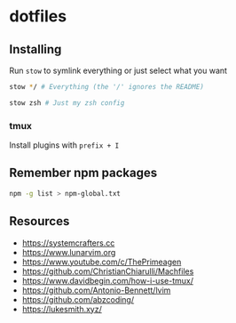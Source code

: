 # dotfiles

## Installing

Run `stow` to symlink everything or just select what you want

```sh
stow */ # Everything (the '/' ignores the README)
```

```sh
stow zsh # Just my zsh config
```

### tmux

Install plugins with `prefix + I`

## Remember npm packages

```sh
npm -g list > npm-global.txt
```

## Resources

- <https://systemcrafters.cc>
- <https://www.lunarvim.org>
- <https://www.youtube.com/c/ThePrimeagen>
- <https://github.com/ChristianChiarulli/Machfiles>
- <https://www.davidbegin.com/how-i-use-tmux/>
- <https://github.com/Antonio-Bennett/lvim>
- <https://github.com/abzcoding/>
- <https://lukesmith.xyz/>

